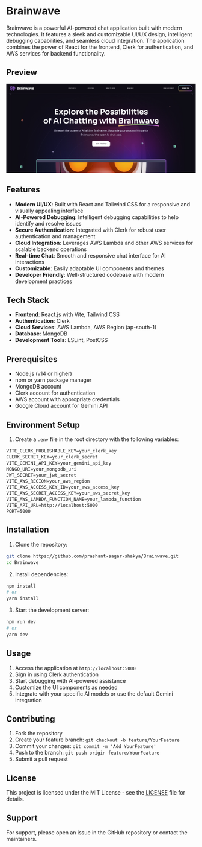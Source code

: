 # Brainwave

Brainwave is a powerful AI-powered chat application built with modern technologies. It features a sleek and customizable UI/UX design, intelligent debugging capabilities, and seamless cloud integration. The application combines the power of React for the frontend, Clerk for authentication, and AWS services for backend functionality.

## Preview

![Thumbnail](/brainwave.png)

## Features

- **Modern UI/UX**: Built with React and Tailwind CSS for a responsive and visually appealing interface
- **AI-Powered Debugging**: Intelligent debugging capabilities to help identify and resolve issues
- **Secure Authentication**: Integrated with Clerk for robust user authentication and management
- **Cloud Integration**: Leverages AWS Lambda and other AWS services for scalable backend operations
- **Real-time Chat**: Smooth and responsive chat interface for AI interactions
- **Customizable**: Easily adaptable UI components and themes
- **Developer Friendly**: Well-structured codebase with modern development practices

## Tech Stack

- **Frontend**: React.js with Vite, Tailwind CSS
- **Authentication**: Clerk
- **Cloud Services**: AWS Lambda, AWS Region (ap-south-1)
- **Database**: MongoDB
- **Development Tools**: ESLint, PostCSS

## Prerequisites

- Node.js (v14 or higher)
- npm or yarn package manager
- MongoDB account
- Clerk account for authentication
- AWS account with appropriate credentials
- Google Cloud account for Gemini API

## Environment Setup

1. Create a `.env` file in the root directory with the following variables:

```env
VITE_CLERK_PUBLISHABLE_KEY=your_clerk_key
CLERK_SECRET_KEY=your_clerk_secret
VITE_GEMINI_API_KEY=your_gemini_api_key
MONGO_URI=your_mongodb_uri
JWT_SECRET=your_jwt_secret
VITE_AWS_REGION=your_aws_region
VITE_AWS_ACCESS_KEY_ID=your_aws_access_key
VITE_AWS_SECRET_ACCESS_KEY=your_aws_secret_key
VITE_AWS_LAMBDA_FUNCTION_NAME=your_lambda_function
VITE_API_URL=http://localhost:5000
PORT=5000
```

## Installation

1. Clone the repository:

```bash
git clone https://github.com/prashant-sagar-shakya/Brainwave.git
cd Brainwave
```

2. Install dependencies:

```bash
npm install
# or
yarn install
```

3. Start the development server:

```bash
npm run dev
# or
yarn dev
```

## Usage

1. Access the application at `http://localhost:5000`
2. Sign in using Clerk authentication
3. Start debugging with AI-powered assistance
4. Customize the UI components as needed
5. Integrate with your specific AI models or use the default Gemini integration

## Contributing

1. Fork the repository
2. Create your feature branch: `git checkout -b feature/YourFeature`
3. Commit your changes: `git commit -m 'Add YourFeature'`
4. Push to the branch: `git push origin feature/YourFeature`
5. Submit a pull request

## License

This project is licensed under the MIT License - see the [LICENSE](LICENSE) file for details.

## Support

For support, please open an issue in the GitHub repository or contact the maintainers.
